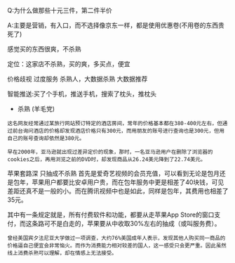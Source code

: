 
Q:为什么做那些十元三件，第二件半价

A:主要是营销，有入口，而不选择像京东一样，都是使用优惠卷(不用卷的东西贵死了)

感觉买的东西很爽，不杀熟


定位：这家店不杀熟，买的爽，多买点，便宜



价格歧视
过度服务
杀熟人，大数据杀熟
大数据推荐

智能推送:买了个手机，推送手机，搜索了枕头，推枕头


* 杀熟 (羊毛党)
	
```
这名网友经常通过某旅行网站预订特定的酒店房间，常年的价格基本都在380-400元左右，但通过前台询问酒店的价格却发现酒店价格只有300元，而用朋友的账号进行查询也是300元，但用自己的账号查询却依然是380元。
```
```
早在2000年，亚马逊就出现过差异定价的现象，那时，一名亚马逊用户在删除了浏览器的cookies之后，再用浏览之前的DVD时，却发现商品从26.24美元降到了22.74美元。
```

苹果套路深 只抽成不杀熟
首先是爱奇艺视频的会员充值，可以看到无论是包月还是包年，苹果用户都要比安卓用户贵，而在包年服务中更是相差了40块钱，可见差距还真不是一般的小。而在腾讯视频中也是如此，同样是包年，其费用也相差了35元。

其中有一条规定就是，所有付费软件和功能，都要从走苹果App Store的窗口支付，而这条路可不是白走的，苹果要从中收取30%左右的抽成（或叫服务费）。

```
曾经美国宾夕法尼亚大学做过一项调查，大约76%美国成年人表示，发现其他人购买同一商品的价格逼自己便宜会非常恼火。而作为消费能力相对较差的国人，这一感受只会更严重。因此虽然线上消费杀熟可以理解，却在情感上无法接受。
```




    
